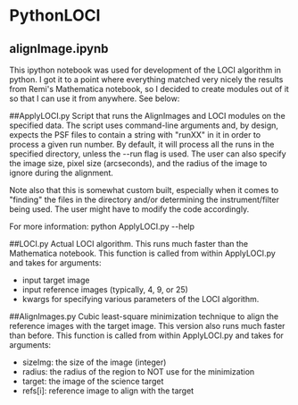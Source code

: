 # PythonLOCI


## alignImage.ipynb
This ipython notebook was used for development of the LOCI algorithm in
python. I got it to a point where everything matched very nicely the results
from Remi's Mathematica notebook, so I decided to create modules out of it so
that I can use it from anywhere. See below:



##ApplyLOCI.py
Script that runs the AlignImages and LOCI modules on the specified data. 
The script uses command-line arguments and, by design, expects the PSF files to
contain a string with "runXX" in it in order to process a given run number. By
default, it will process all the runs in the specified directory, unless the
--run flag is used.  The user can also specify the image size, pixel size
(arcseconds), and the radius of the image to ignore during the alignment.

Note also that this is somewhat custom built, especially when it comes to
"finding" the files in the directory and/or determining the instrument/filter
being used. The user might have to modify the code accordingly.

For more information: python ApplyLOCI.py --help



##LOCI.py
Actual LOCI algorithm. This runs much faster than the Mathematica notebook.
This function is called from within ApplyLOCI.py and takes for arguments:
 * input target image
 * input reference images (typically, 4, 9, or 25)
 * kwargs for specifying various parameters of the LOCI algorithm.



##AlignImages.py
Cubic least-square minimization technique to align the reference images with the
target image. This version also runs much faster than before.
This function is called from within ApplyLOCI.py and takes for arguments:
 * sizeImg: the size of the image (integer)
 * radius: the radius of the region to NOT use for the minimization
 * target: the image of the science target
 * refs[i]: reference image to align with the target
